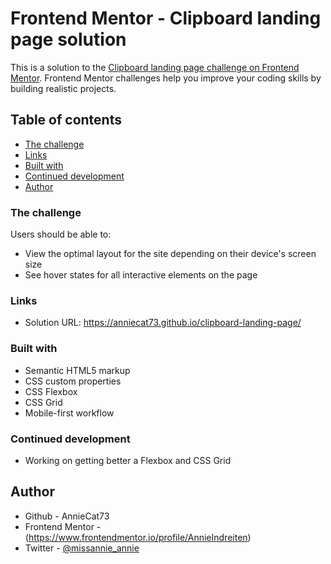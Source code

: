# Frontend Mentor - Clipboard landing page solution

This is a solution to the [Clipboard landing page challenge on Frontend Mentor](https://www.frontendmentor.io/challenges/clipboard-landing-page-5cc9bccd6c4c91111378ecb9). Frontend Mentor challenges help you improve your coding skills by building realistic projects.

## Table of contents

- [The challenge](#the-challenge)
- [Links](#links)
- [Built with](#built-with)
- [Continued development](#continued-development)
- [Author](#author)

### The challenge

Users should be able to:

- View the optimal layout for the site depending on their device's screen size
- See hover states for all interactive elements on the page

### Links

- Solution URL: https://anniecat73.github.io/clipboard-landing-page/

### Built with

- Semantic HTML5 markup
- CSS custom properties
- CSS Flexbox
- CSS Grid
- Mobile-first workflow

### Continued development

- Working on getting better a Flexbox and CSS Grid

## Author

- Github - AnnieCat73
- Frontend Mentor - (https://www.frontendmentor.io/profile/AnnieIndreiten)
- Twitter - [@missannie_annie](https://www.twitter.com/@missannie_annie)
